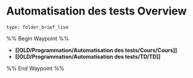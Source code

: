 # Automatisation des tests Overview
 
```ccard
type: folder_brief_live
```
 
%% Begin Waypoint %%
- **[[OLD/Programmation/Automatisation des tests/Cours/Cours]]**
- **[[OLD/Programmation/Automatisation des tests/TD/TD]]**

%% End Waypoint %%
